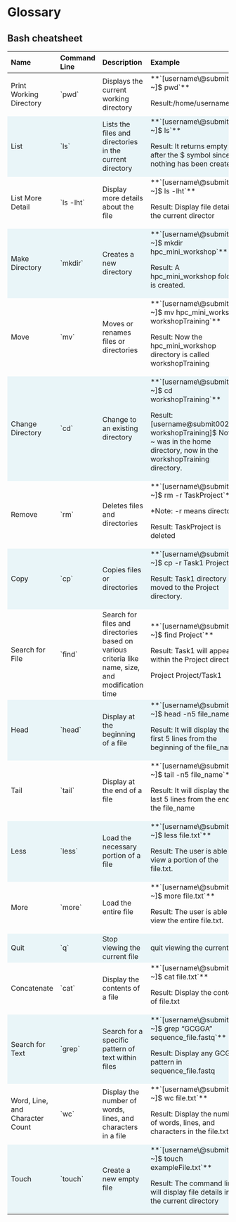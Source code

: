 

# **Glossary**

## Bash cheatsheet

<table class="table" style="margin-left: auto; margin-right: auto;">
 <thead>
  <tr>
   <th style="text-align:left;"> Name </th>
   <th style="text-align:left;"> Command Line </th>
   <th style="text-align:left;"> Description </th>
   <th style="text-align:left;"> Example </th>
  </tr>
 </thead>
<tbody>
  <tr>
   <td style="text-align:left;"> Print Working Directory </td>
   <td style="text-align:left;"> `pwd` </td>
   <td style="text-align:left;"> Displays the current working directory </td>
   <td style="text-align:left;"> **`[username\@submit002 ~]$ pwd`**

Result:/home/username </td>
  </tr>
  <tr>
   <td style="text-align:left;background-color: #e9f5f8 !important;"> List </td>
   <td style="text-align:left;background-color: #e9f5f8 !important;"> `ls` </td>
   <td style="text-align:left;background-color: #e9f5f8 !important;"> Lists the files and directories in the current directory </td>
   <td style="text-align:left;background-color: #e9f5f8 !important;"> **`[username\@submit002 ~]$ ls`**

Result: It returns empty after the $
  symbol since nothing has been created. </td>
  </tr>
  <tr>
   <td style="text-align:left;"> List More Detail </td>
   <td style="text-align:left;"> `ls -lht` </td>
   <td style="text-align:left;"> Display more details about the file </td>
   <td style="text-align:left;"> **`[username\@submit002 ~]$ ls -lht`**

Result: Display file detail in the current director </td>
  </tr>
  <tr>
   <td style="text-align:left;background-color: #e9f5f8 !important;"> Make Directory </td>
   <td style="text-align:left;background-color: #e9f5f8 !important;"> `mkdir` </td>
   <td style="text-align:left;background-color: #e9f5f8 !important;"> Creates a new directory </td>
   <td style="text-align:left;background-color: #e9f5f8 !important;"> **`[username\@submit002 ~]$ mkdir hpc_mini_workshop`**

Result: A hpc_mini_workshop folder is created. </td>
  </tr>
  <tr>
   <td style="text-align:left;"> Move </td>
   <td style="text-align:left;"> `mv` </td>
   <td style="text-align:left;"> Moves or renames files or directories </td>
   <td style="text-align:left;"> **`[username\@submit002 ~]$ mv hpc_mini_workshop workshopTraining`**

Result: Now the hpc_mini_workshop directory is called workshopTraining </td>
  </tr>
  <tr>
   <td style="text-align:left;background-color: #e9f5f8 !important;"> Change Directory </td>
   <td style="text-align:left;background-color: #e9f5f8 !important;"> `cd` </td>
   <td style="text-align:left;background-color: #e9f5f8 !important;"> Change to an existing directory </td>
   <td style="text-align:left;background-color: #e9f5f8 !important;"> **`[username\@submit002 ~]$ cd workshopTraining`**

Result: [username\@submit002 workshopTraining]$ Notice ~ was in the home directory, now in the workshopTraining directory. </td>
  </tr>
  <tr>
   <td style="text-align:left;"> Remove </td>
   <td style="text-align:left;"> `rm` </td>
   <td style="text-align:left;"> Deletes files and directories </td>
   <td style="text-align:left;"> **`[username\@submit002 ~]$ rm -r TaskProject`**

*Note: -r means directory

Result: TaskProject is deleted </td>
  </tr>
  <tr>
   <td style="text-align:left;background-color: #e9f5f8 !important;"> Copy </td>
   <td style="text-align:left;background-color: #e9f5f8 !important;"> `cp` </td>
   <td style="text-align:left;background-color: #e9f5f8 !important;"> Copies files or directories </td>
   <td style="text-align:left;background-color: #e9f5f8 !important;"> **`[username\@submit002 ~]$ cp -r Task1 Project`**

Result: Task1 directory has moved to the Project directory. </td>
  </tr>
  <tr>
   <td style="text-align:left;"> Search for File </td>
   <td style="text-align:left;"> `find` </td>
   <td style="text-align:left;"> Search for files and directories based on various criteria like name, size, and modification time </td>
   <td style="text-align:left;"> **`[username\@submit002 ~]$ find Project`**

Result: Task1 will appear within the Project directory

Project
Project/Task1 </td>
  </tr>
  <tr>
   <td style="text-align:left;background-color: #e9f5f8 !important;"> Head </td>
   <td style="text-align:left;background-color: #e9f5f8 !important;"> `head` </td>
   <td style="text-align:left;background-color: #e9f5f8 !important;"> Display at the beginning of a file </td>
   <td style="text-align:left;background-color: #e9f5f8 !important;"> **`[username\@submit002 ~]$ head -n5 file_name`**

Result: It will display the first 5 lines from the beginning of the file_name. </td>
  </tr>
  <tr>
   <td style="text-align:left;"> Tail </td>
   <td style="text-align:left;"> `tail` </td>
   <td style="text-align:left;"> Display at the end of a file </td>
   <td style="text-align:left;"> **`[username\@submit002 ~]$ tail -n5 file_name`**

Result: It will display the last 5 lines from the end of the file_name </td>
  </tr>
  <tr>
   <td style="text-align:left;background-color: #e9f5f8 !important;"> Less </td>
   <td style="text-align:left;background-color: #e9f5f8 !important;"> `less` </td>
   <td style="text-align:left;background-color: #e9f5f8 !important;"> Load the necessary portion of a file </td>
   <td style="text-align:left;background-color: #e9f5f8 !important;"> **`[username\@submit002 ~]$ less file.txt`**

Result: The user is able to view a portion of the file.txt. </td>
  </tr>
  <tr>
   <td style="text-align:left;"> More </td>
   <td style="text-align:left;"> `more` </td>
   <td style="text-align:left;"> Load the entire file </td>
   <td style="text-align:left;"> **`[username\@submit002 ~]$ more file.txt`**

Result: The user is able to view the entire file.txt. </td>
  </tr>
  <tr>
   <td style="text-align:left;background-color: #e9f5f8 !important;"> Quit </td>
   <td style="text-align:left;background-color: #e9f5f8 !important;"> `q` </td>
   <td style="text-align:left;background-color: #e9f5f8 !important;"> Stop viewing the current file </td>
   <td style="text-align:left;background-color: #e9f5f8 !important;"> quit viewing the current file </td>
  </tr>
  <tr>
   <td style="text-align:left;"> Concatenate </td>
   <td style="text-align:left;"> `cat` </td>
   <td style="text-align:left;"> Display the contents of a file </td>
   <td style="text-align:left;"> **`[username\@submit002 ~]$ cat file.txt`**

Result: Display the contents of file.txt </td>
  </tr>
  <tr>
   <td style="text-align:left;background-color: #e9f5f8 !important;"> Search for Text </td>
   <td style="text-align:left;background-color: #e9f5f8 !important;"> `grep` </td>
   <td style="text-align:left;background-color: #e9f5f8 !important;"> Search for a specific pattern of text within files </td>
   <td style="text-align:left;background-color: #e9f5f8 !important;"> **`[username\@submit002 ~]$ grep “GCGGA” sequence_file.fastq`**

Result: Display any GCGGA pattern in sequence_file.fastq </td>
  </tr>
  <tr>
   <td style="text-align:left;"> Word, Line, and Character Count </td>
   <td style="text-align:left;"> `wc` </td>
   <td style="text-align:left;"> Display the number of words, lines, and characters in a file </td>
   <td style="text-align:left;"> **`[username\@submit002 ~]$ wc file.txt`**

Result: Display the number of words, lines, and characters in the file.txt. </td>
  </tr>
  <tr>
   <td style="text-align:left;background-color: #e9f5f8 !important;"> Touch </td>
   <td style="text-align:left;background-color: #e9f5f8 !important;"> `touch` </td>
   <td style="text-align:left;background-color: #e9f5f8 !important;"> Create a new empty file </td>
   <td style="text-align:left;background-color: #e9f5f8 !important;"> **`[username\@submit002 ~]$ touch exampleFile.txt`**

Result: The command line will display file details in
  the current directory </td>
  </tr>
</tbody>
</table>
